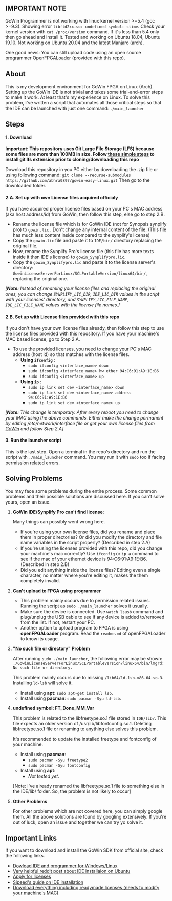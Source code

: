 ## IMPORTANT NOTE

GoWin Programmer is not working with linux kernel version >=5.4 (gcc >=9.3). Showing error `libftd2xx.so: undefined symbol: stime`. Check your kernel version with `cat /proc/version` command. If it's less than 5.4 only then go ahead and install it. Tested and working on Ubuntu 18.04, Ubuntu 19.10. Not working on Ubuntu 20.04 and the latest Manjaro (arch). 

One good news: You can still upload code using an open source programmer OpenFPGALoader (provided with this repo).


## About

This is my development environment for GoWin FPGA on Linux (Arch). Setting up the GoWin IDE is not trivial and takes some trial-and-error steps to make it work. At least that's my experience on Linux. 
To solve this problem, I've written a script that automates all those critical steps so that the IDE can be launched with just one command: `./main_launcher`

## Steps

#### 1. Download

**Important: This repository uses Git Large File Storage (LFS) because some files are more than 100MB in size. Follow [these simple steps](https://git-lfs.github.com/) to install git lfs extension prior to cloning/downloading this repo**

Download this repository in you PC either by downloading the .zip file or using following command:
`git clone --recurse-submodules https://github.com/abhra0897/gowin-easy-linux.git`
Then go to the downloaded folder.

#### 2.A. Set up with own License files acquired officialy

If you have acquired proper license files based on your PC's MAC address (aka host address/id) from GoWin, then follow this step, else go to step 2.B.

- Rename the license file which is for GoWin IDE  (not for Synopsis synplify pro) to `gowin.lic` . Don't change any internal content of the file. (This file has much less content inside compared to the synplify's license)
- Copy the `gowin.lic` file and paste it to `IDE/bin/` directory replacing the original file.
- Now, rename the Synplify Pro's license file (this file has more texts inside it thsn IDE's license) to `gowin_Synplifypro.lic`.
- Copy the `gowin_Synplifypro.lic` and paste it to the license server's directory:  `GowinLicenseServerForLinux/SCLPortableVersion/linux64/bin/`, replacing the original one.

*[**Note:** Instead of renaming your license files and replacing the original ones, you can change `SYNPLIFY_LIC_DIR`, `IDE_LIC_DIR` values in the script with your licenses' directory, and `SYNPLIFY_LIC_FILE_NAME`, `IDE_LIC_FILE_NAME` values with the license file names.]*

#### 2.B. Set up with License files provided with this repo

If you don't have your own license files already, then follow this step to use the license files provided with this repository. If you have your machine's MAC based license, go to Step 2.A.

- To use the provided licenses, you need to change your PC's MAC address (host id) so that matches with the license files.
	- **Using `ifconfig`** :
		- `sudo ifconfig <interface_name> down`
		- `sudo ifconfig <interface_name> hw ether 94:C6:91:A9:1E:B6`
		- `sudo ifconfig <interface_name> up`
	- **Using `ip`** :
		- `sudo ip link set dev <interface_name> down`
		- `sudo ip link set dev <interface_name> address 94:C6:91:A9:1E:B6`
		- `sudo ip link set dev <interface_name> up`

*[**Note:** This change is temporary. After every reboot you need to change your MAC using the above commands. Either make the change permanent by editing /etc/network/interface file or get your own license files from [GoWin](https://www.gowinsemi.com/en/support/license/ "GoWin") and follow Step 2.A]*

#### 3. Run the launcher script

This is the last step. Open a terminal in the repo's directory and run the script with `./main_launcher` command.
You may run it with `sudo` too if facing permission related errors.


## Solving Problems

You may face some problems during the entire process. Some common problems and their possible solutions are discussed here. If you can't solve yours, open an issue.

1. **GoWin IDE/Synplify Pro can't find license**:

	Many things can possibly went wrong here.
	- If you're using your own license files, did you rename and place them in proper directories? Or did you modify the directory and file name variables in the script properly? (Described in step 2.A)
	- If you're using the licenses provided with this repo, did you change your machine's mac correctly? Use `ifconfig` or `ip a` command to see if the mac of your ethernet device is 94:C6:91:A9:1E:B6. (Described in step 2.B)
	- Did you edit anything inside the license files? Editing even a single character, no matter where you're editing it, makes the them completely invalid.

2. **Can't upload to FPGA using programmer**

	- This problem mainly occurs due to permission related issues. Running the script as `sudo ./main_launcher` solves it usually.
	- Make sure the device is connected. Use `watch lsusb` command and plug/unplug the USB cable to see if any device is added to/removed from the list. If not, restart your PC.
	- Another option to upload program to FPGA is using **openFPGALoader** program. Read the `readme.md` of openFPGALoader to know its usage.

3. **"No such file or directory" Problem**

	After running `sudo ./main_launcher`, the following error may be shown:
	`./GowinLicenseServerForLinux/SCLPortableVersion/linux64/bin/lmgrd: No such file or directory.`

	This problem mainly occurs due to missing `/lib64/ld-lsb-x86-64.so.3`. Installing `ld-lsb` will solve it.
	- Install using **apt**: `sudo apt-get install lsb`.
	- Install using **pacman**: `sudo pacman -Syu ld-lsb`.

4. **undefined symbol: FT_Done_MM_Var**

	This problem is related to the libfreetype.so.1 file stored in `IDE/lib/`. This file expects an older version of /usr/lib/libfontconfig.so.1. Deleting libfreetype.so.1 file or renaming to anything else solves this problem.

	It's recommended to update the installed freetype and fontconfig of your machine.
	- Install using **pacman**:
		- `sudo pacman -Syu freetype2`
		- `sudo pacman -Syu fontconfig`
	- Install using **apt**:
		- *Not tested yet*.

	[Note: I've already renamed the libfreetype.so.1 file to something else in the IDE/lib/ folder. So, the problem is not likely to occur]

5. **Other Problems**

	For other problems which are not covered here, you can simply google them. All the above solutions are found by googling extensively. If you're out of luck, open an issue and together we can try yo solve it.

## Important Links

If you want to download and install the GoWin SDK from official site, check the following links.

- [Dowload IDE and programmer for Windows/Linux](http://www.gowinsemi.com.cn/faq.aspx)
- [ Very helpful reddit post about IDE installaion on Ubuntu ](https://www.reddit.com/r/FPGA/comments/dx8yut/gowin_ide_has_anyone_managed_to_use_it/)
- [ Apply for licenses ](https://www.gowinsemi.com/en/support/license/)
- [ Sipeed's guide on IDE installation ](https://tangnano.sipeed.com/en/get_started/install-the-ide.html)
- [ Download everything including readymade licenses (needs to modify your machine's MAC) ](http://dl.sipeed.com/TANG/Nano/IDE)
